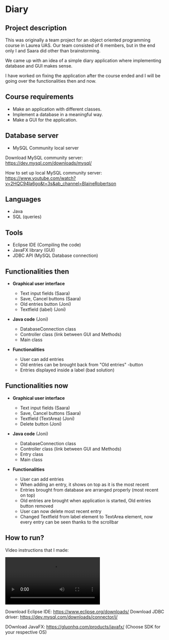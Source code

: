 # Diary

## Project description

This was originally a team project for an object oriented programming course in Laurea UAS.
Our team consisted of 6 members, but in the end only I and Saara did other than brainstorming.

We came up with an idea of a simple diary application where implementing database and GUI makes sense.

I have worked on fixing the application after the course ended and I will be going over 
the functionalities then and now.


## Course requirements

- Make an application with different classes.
- Implement a database in a meaningful way.
- Make a GUI for the application.


## Database server

- MySQL Community local server

Download MySQL community server: https://dev.mysql.com/downloads/mysql/

How to set up local MySQL community server: 
https://www.youtube.com/watch?v=2HQC94la6go&t=3s&ab_channel=BlaineRobertson


## Languages

- Java
- SQL (queries)

## Tools

- Eclipse IDE (Compiling the code)
- JavaFX library (GUI)
- JDBC API (MySQL Database connection)

## Functionalities then

- **Graphical user interface**
	- Text input fields (Saara)
	- Save, Cancel buttons (Saara)
	- Old entries button (Joni)
	- Textfield (label) (Joni)

- **Java code** (Joni)
	- DatabaseConnection class
	- Controller class (link between GUI and Methods)
	- Main class

- **Functionalities**
	- User can add entries
	- Old entries can be brought back from "Old entries" -button
	- Entries displayed inside a label (bad solution)

## Functionalities now

- **Graphical user interface**
	- Text input fields (Saara)
	- Save, Cancel buttons (Saara)
	- Textfield (TextArea) (Joni)
	- Delete button (Joni)

- **Java code** (Joni)
	- DatabaseConnection class
	- Controller class (link between GUI and Methods)
	- Entry class
	- Main class
	
- **Functionalities**	
	- User can add entries
	- When adding an entry, it shows on top as it is the most recent 
	- Entries brought from database are arranged properly (most recent on top)
	- Old entries are brought when application is started, Old entries button removed
	- User can now delete most recent entry
	- Changed Textfield from label element to TextArea element,
	  now every entry can be seen thanks to the scrollbar

## How to run?
 
Video instructions that I made:

![intro](video/intro.mp4 "intro")

Download Eclipse IDE: https://www.eclipse.org/downloads/
Download JDBC driver: https://dev.mysql.com/downloads/connector/j/

DOwnload JavaFX: https://gluonhq.com/products/javafx/
(Choose SDK for your respective OS)


